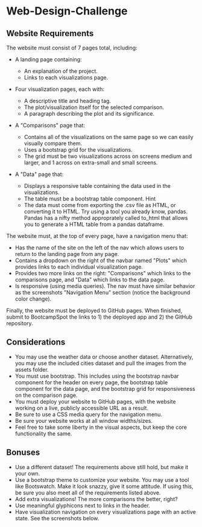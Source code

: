 # Web-Design-Challenge

## Website Requirements

The website must consist of 7 pages total, including:

* A landing page containing:

  * An explanation of the project.
  * Links to each visualizations page.

* Four visualization pages, each with:

  * A descriptive title and heading tag.
  * The plot/visualization itself for the selected comparison.
  * A paragraph describing the plot and its significance.

* A "Comparisons" page that:

  * Contains all of the visualizations on the same page so we can easily visually compare them.
  * Uses a bootstrap grid for the visualizations.
  * The grid must be two visualizations across on screens medium and larger, and 1 across on extra-small and small screens.

* A "Data" page that:

  * Displays a responsive table containing the data used in the visualizations.
  * The table must be a bootstrap table component. Hint
  * The data must come from exporting the .csv file as HTML, or converting it to HTML. Try using a tool you already know, pandas. Pandas has a nifty method approprately called to_html that allows you to generate a HTML table from a pandas dataframe.


The website must, at the top of every page, have a navigation menu that:

* Has the name of the site on the left of the nav which allows users to return to the landing page from any page.
* Contains a dropdown on the right of the navbar named "Plots" which provides links to each individual visualization page.
* Provides two more links on the right: "Comparisons" which links to the comparisons page, and "Data" which links to the data page.
* Is responsive (using media queries). The nav must have similar behavior as the screenshots "Navigation Menu" section (notice the background color change).

Finally, the website must be deployed to GitHub pages.
  When finished, submit to BootcampSpot the links to 1) the deployed app and 2) the GitHub repository.

## Considerations

* You may use the weather data or choose another dataset. Alternatively, you may use the included cities dataset and pull the images from the assets folder.
* You must use bootstrap. This includes using the bootstrap navbar component for the header on every page, the bootstrap table component for the data page, and the bootstrap grid for responsiveness on the comparison page.
* You must deploy your website to GitHub pages, with the website working on a live, publicly accessible URL as a result.
* Be sure to use a CSS media query for the navigation menu.
* Be sure your website works at all window widths/sizes.
* Feel free to take some liberty in the visual aspects, but keep the core functionality the same.

## Bonuses

* Use a different dataset! The requirements above still hold, but make it your own.
* Use a bootstrap theme to customize your website. You may use a tool like Bootswatch. Make it look snazzy, give it some attitude. If using this, be sure you also meet all of the requirements listed above.
* Add extra visualizations! The more comparisons the better, right?
* Use meaningful glyphicons next to links in the header.
* Have visualization navigation on every visualizations page with an active state. See the screenshots below.
